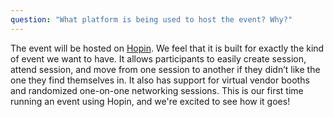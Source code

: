 ```yaml
---
question: "What platform is being used to host the event? Why?"
---
```


The event will be hosted on [Hopin](https://hopin.to/events/mendercon-2021). We feel that it is built for exactly the 
kind of event we want to have. It allows participants to easily create session, attend session, and move from one 
session to another if they didn’t like the one they find themselves in. It also has support for virtual vendor booths 
and randomized one-on-one networking sessions. This is our first time running an event using Hopin, and we're excited 
to see how it goes!
